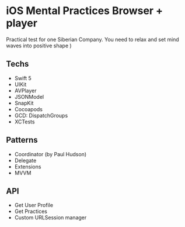 # iOS Mental Practices Browser + player
Practical test for one Siberian Company. You need to relax and set mind waves into positive shape )

## Techs
* Swift 5
* UIKit
* AVPlayer
* JSONModel
* SnapKit
* Cocoapods
* GCD: DispatchGroups
* XCTests

## Patterns
* Coordinator (by Paul Hudson)
* Delegate
* Extensions
* MVVM

## API
* Get User Profile
* Get Practices
* Custom URLSession manager
